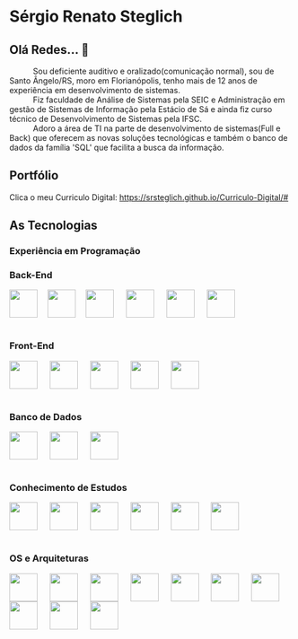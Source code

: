 # Sérgio Renato Steglich

## Olá Redes... 👋
&emsp;&emsp;&emsp;Sou deficiente auditivo e oralizado(comunicação normal), sou de Santo Ângelo/RS, moro em Florianópolis, tenho mais de 12 anos de experiência em desenvolvimento de sistemas.<br/>
&emsp;&emsp;&emsp;Fiz faculdade de Análise de Sistemas pela SEIC e Administração em gestão de Sistemas de Informação pela Estácio de Sá e ainda fiz curso técnico de Desenvolvimento de Sistemas pela IFSC.<br/>
&emsp;&emsp;&emsp;Adoro a área de TI na parte de desenvolvimento de sistemas(Full e Back) que oferecem as novas soluções tecnológicas e também o banco de dados da família 'SQL' que facilita a busca da informação.<br/>

## Portfólio
Clica o meu Curriculo Digital: https://srsteglich.github.io/Curriculo-Digital/#

## As Tecnologias 
### Experiência em Programação
### Back-End
<div style="display: inline_block">  
      <img align="center" height="50" width="50" src="https://upload.wikimedia.org/wikipedia/commons/e/e6/Clipper_logo.svg" />&emsp;
      <img align="center" height="50" width="50" src="https://cdn.jsdelivr.net/gh/devicons/devicon/icons/php/php-original.svg" />&emsp;
      <img align="center" height="50" width="50" src="https://cdn.jsdelivr.net/gh/devicons/devicon/icons/csharp/csharp-original.svg" /> &emsp;             
      <img align="center" height="50" width="50" src="https://cdn.jsdelivr.net/gh/devicons/devicon/icons/dotnetcore/dotnetcore-original.svg" />  &emsp;         
      <img align="center" height="50" width="50" src="https://cdn.jsdelivr.net/gh/devicons/devicon/icons/dot-net/dot-net-original.svg" />  &emsp;
      <img align="center" height="50" width="50" src="https://cdn.jsdelivr.net/gh/devicons/devicon/icons/python/python-original.svg" /><br/><br/>  
</div>     

### Front-End
<div style="display: inline_block">  
      <img align="center" height="50" width="50" src="https://cdn.jsdelivr.net/gh/devicons/devicon/icons/html5/html5-original.svg" /> &emsp;        
      <img align="center" height="50" width="50" src="https://cdn.jsdelivr.net/gh/devicons/devicon/icons/css3/css3-original.svg" /> &emsp;
      <img align="center" height="50" width="50" src="https://cdn.jsdelivr.net/gh/devicons/devicon/icons/javascript/javascript-original.svg" /> &emsp;
      <img align="center" height="50" width="50" src="https://cdn.jsdelivr.net/gh/devicons/devicon/icons/bootstrap/bootstrap-original.svg" /> &emsp;
      <img align="center" height="50" width="50" src="https://cdn.jsdelivr.net/gh/devicons/devicon@latest/icons/streamlit/streamlit-plain-wordmark.svg" /> <br/><br/>           
</div>   

### Banco de Dados
<div style="display: inline_block">  
      <img align="center" height="50" width="50" src="https://cdn.jsdelivr.net/gh/devicons/devicon/icons/mysql/mysql-original-wordmark.svg" /> &emsp;   
      <img align="center" height="50" width="50" src="https://cdn.jsdelivr.net/gh/devicons/devicon@latest/icons/microsoftsqlserver/microsoftsqlserver-plain-wordmark.svg" /> &emsp;               
      <img align="center" height="50" width="50" src="https://cdn.jsdelivr.net/gh/devicons/devicon@latest/icons/postgresql/postgresql-plain-wordmark.svg" /> <br/><br/>     
</div>   
          
### Conhecimento de Estudos
<div style="display: inline_block">
      <img align="center" height="50" width="50" src="https://cdn.jsdelivr.net/gh/devicons/devicon/icons/java/java-original.svg" /> &emsp;
      <img align="center" height="50" width="50" src="https://cdn.jsdelivr.net/gh/devicons/devicon/icons/fastapi/fastapi-original.svg" /> &emsp;        
      <img align="center" height="50" width="50" src="https://cdn.jsdelivr.net/gh/devicons/devicon/icons/spring/spring-original.svg" /> &emsp;      
      <img align="center" height="50" width="50" src="https://cdn.jsdelivr.net/gh/devicons/devicon@latest/icons/mongodb/mongodb-plain-wordmark.svg" /> &emsp;         
      <img align="center" height="50" width="50" src="https://cdn.jsdelivr.net/gh/devicons/devicon@latest/icons/docker/docker-original-wordmark.svg" /> &emsp;          
      <img align="center" height="50" width="50" src="https://cdn.jsdelivr.net/gh/devicons/devicon/icons/angularjs/angularjs-original.svg" /> <br/><br/>         
</div>                    
          
### OS e Arquiteturas
<div style="display: inline_block">       
      <img align="center" height="50" width="50" src="https://cdn.jsdelivr.net/gh/devicons/devicon/icons/windows8/windows8-original.svg" /> &emsp;      
      <img align="center" height="50" width="50" src="https://cdn.jsdelivr.net/gh/devicons/devicon@latest/icons/linux/linux-original.svg" /> &emsp;       
      <img align="center" height="50" width="50" src="https://cdn.jsdelivr.net/gh/devicons/devicon@latest/icons/apple/apple-original.svg" /> &emsp;      
      <img align="center" height="50" width="50" src="https://cdn.jsdelivr.net/gh/devicons/devicon/icons/visualstudio/visualstudio-plain.svg" /> &emsp;            
      <img align="center" height="50" width="50" src="https://cdn.jsdelivr.net/gh/devicons/devicon/icons/vscode/vscode-original.svg" /> &emsp;      
      <img align="center" height="50" width="50" src="https://cdn.jsdelivr.net/gh/devicons/devicon@latest/icons/intellij/intellij-original.svg" /> &emsp;      
      <img align="center" height="50" width="50" src="https://cdn.jsdelivr.net/gh/devicons/devicon@latest/icons/eclipse/eclipse-original.svg" /> &emsp;          
      <img align="center" height="50" width="50" src="https://cdn.jsdelivr.net/gh/devicons/devicon/icons/pycharm/pycharm-original.svg" /> &emsp;   
      <img align="center" height="50" width="50" src="https://cdn.jsdelivr.net/gh/devicons/devicon@latest/icons/git/git-original.svg" /> &emsp;            
      <img align="center" height="50" width="50" src="https://cdn.jsdelivr.net/gh/devicons/devicon@latest/icons/postman/postman-original.svg" /><br/><br/>    
      
</div>

